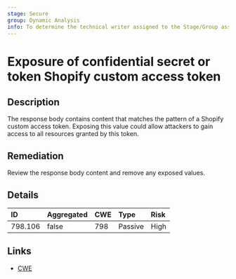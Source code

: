 ```yaml
---
stage: Secure
group: Dynamic Analysis
info: To determine the technical writer assigned to the Stage/Group associated with this page, see https://about.gitlab.com/handbook/product/ux/technical-writing/#assignments
---
```


# Exposure of confidential secret or token Shopify custom access token

## Description

The response body contains content that matches the pattern of a Shopify custom access token.
Exposing this value could allow attackers to gain access to all resources granted by this token.

## Remediation

Review the response body content and remove any exposed values.

## Details

| ID | Aggregated | CWE | Type | Risk |
|:---|:--------|:--------|:--------|:--------|
| 798.106 | false | 798 | Passive | High |

## Links

- [CWE](https://cwe.mitre.org/data/definitions/798.html)

